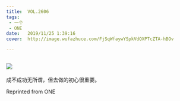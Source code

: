 ```yaml
---
title:	VOL.2606
tags:
 - 一个
 - ONE
date:	2019/11/25 1:39:16
cover:	http://image.wufazhuce.com/FjSqWfaywYSpkVdOXPTcZTA-hBOv

---
```

![](http://image.wufazhuce.com/FjSqWfaywYSpkVdOXPTcZTA-hBOv)
---

成不成功无所谓，但去做的初心很重要。
 
Reprinted from ONE
